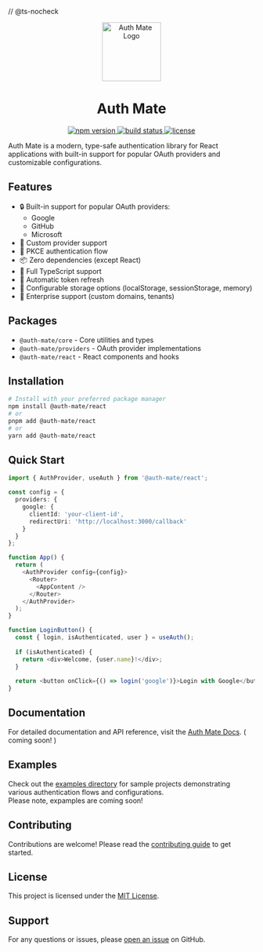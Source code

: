// @ts-nocheck
<p align="center">
  <img src="https://raw.githubusercontent.com/supernova3339/auth-mate/main/docs/logo.png" alt="Auth Mate Logo" width="120">
</p>

<h1 align="center">Auth Mate</h1>

<p align="center">
  <a href="https://www.npmjs.com/package/@auth-mate/react">
    <img src="https://img.shields.io/npm/v/@auth-mate/react?style=flat-square" alt="npm version">
  </a>
  <a href="https://github.com/supernova3339/auth-mate/actions">
    <img src="https://img.shields.io/github/actions/workflow/status/supernova3339/auth-mate/ci.yml?style=flat-square" alt="build status">
  </a>
  <a href="https://github.com/supernova3339/auth-mate/blob/main/LICENSE">
    <img src="https://img.shields.io/npm/l/@auth-mate/react?style=flat-square" alt="license">
  </a>
</p>

Auth Mate is a modern, type-safe authentication library for React applications with built-in support for popular OAuth providers and customizable configurations.

## Features

- 🔒 Built-in support for popular OAuth providers:
  - Google
  - GitHub 
  - Microsoft
- 🎨 Custom provider support
- 🔐 PKCE authentication flow
- 📦 Zero dependencies (except React)
- 💪 Full TypeScript support
- 🔄 Automatic token refresh
- 💾 Configurable storage options (localStorage, sessionStorage, memory)
- 🎯 Enterprise support (custom domains, tenants)

## Packages

- `@auth-mate/core` - Core utilities and types
- `@auth-mate/providers` - OAuth provider implementations
- `@auth-mate/react` - React components and hooks

## Installation

```bash
# Install with your preferred package manager
npm install @auth-mate/react
# or
pnpm add @auth-mate/react 
# or
yarn add @auth-mate/react
```

## Quick Start

```typescript
import { AuthProvider, useAuth } from '@auth-mate/react';

const config = {
  providers: {
    google: {
      clientId: 'your-client-id', 
      redirectUri: 'http://localhost:3000/callback'
    }
  }
};

function App() {
  return (
    <AuthProvider config={config}>
      <Router>
        <AppContent />
      </Router>  
    </AuthProvider>
  );
}

function LoginButton() {
  const { login, isAuthenticated, user } = useAuth();
  
  if (isAuthenticated) {
    return <div>Welcome, {user.name}!</div>;
  }
  
  return <button onClick={() => login('google')}>Login with Google</button>;
}
```

## Documentation

For detailed documentation and API reference, visit the [Auth Mate Docs](https://auth-mate.dev). ( coming soon! )

## Examples

Check out the [examples directory](https://github.com/supernova3339/auth-mate/tree/main/examples) for sample projects demonstrating various authentication flows and configurations. \
Please note, expamples are coming soon!

## Contributing

Contributions are welcome! Please read the [contributing guide](https://github.com/supernova3339/auth-mate/blob/main/CONTRIBUTING.md) to get started.

## License

This project is licensed under the [MIT License](https://github.com/supernova3339/auth-mate/blob/main/LICENSE).

## Support

For any questions or issues, please [open an issue](https://github.com/supernova3339/auth-mate/issues/new) on GitHub.